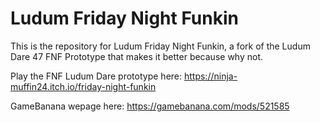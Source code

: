 # Ludum  Friday Night Funkin

This is the repository for Ludum Friday Night Funkin, a fork of the Ludum Dare 47 FNF Prototype that makes it better because why not.

Play the FNF Ludum Dare prototype here: https://ninja-muffin24.itch.io/friday-night-funkin

GameBanana wepage here: https://gamebanana.com/mods/521585
